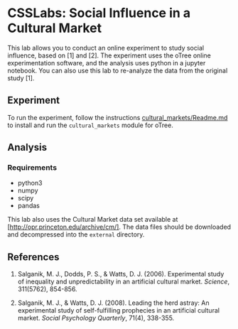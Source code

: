 # CSSLabs: Social Influence in a Cultural Market
This lab allows you to conduct an online experiment to study social influence,
based on [1] and [2].
The experiment uses the oTree online experimentation software,
and the analysis uses python in a jupyter notebook.
You can also use this lab to re-analyze the data from the original study [1].

## Experiment
To run the experiment, follow the instructions
[cultural_markets/Readme.md](here) to install and run the `cultural_markets`
module for oTree.

## Analysis
### Requirements

* python3
* numpy
* scipy
* pandas

This lab also uses the Cultural Market data set available at [http://opr.princeton.edu/archive/cm/].
The data files should be downloaded and decompressed into the `external` directory.

## References

1. Salganik, M. J., Dodds, P. S., & Watts, D. J. (2006).
Experimental study of inequality and unpredictability in an artificial cultural market.
_Science_, 311(5762), 854-856.

2. Salganik, M. J., & Watts, D. J. (2008).
Leading the herd astray: An experimental study of self-fulfilling prophecies in an artificial cultural market.
_Social Psychology Quarterly_, 71(4), 338-355.